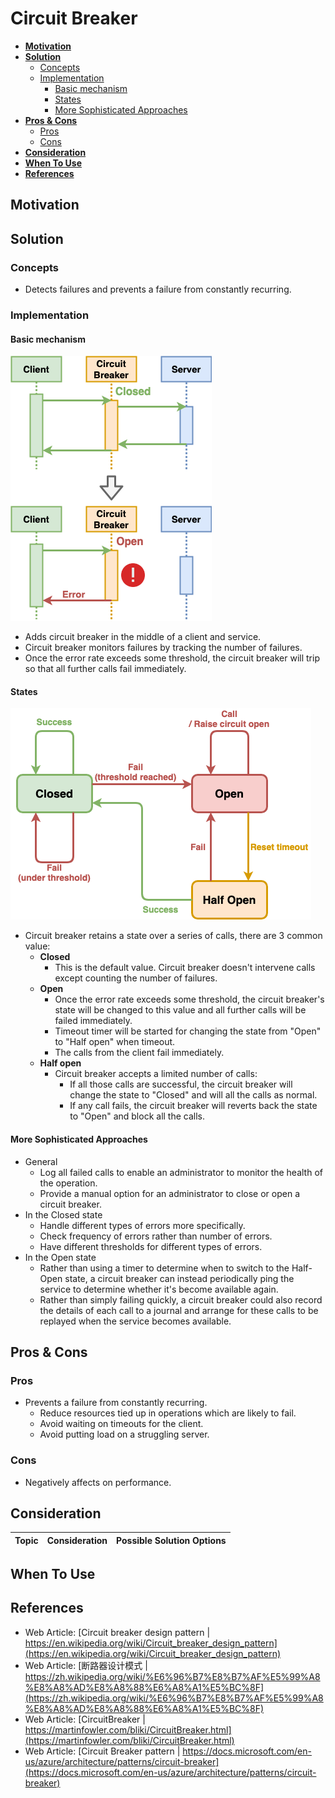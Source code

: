 # Circuit Breaker

- [**Motivation**](#motivation)
- [**Solution**](#solution)
   - [Concepts](#concepts)
   - [Implementation](#implementation)
      - [Basic mechanism](#basic-mechanism)
      - [States](#states)
      - [More Sophisticated Approaches](#more-sophisticated-approaches)
- [**Pros & Cons**](#pros--cons)
   - [Pros](#pros)
   - [Cons](#cons)
- [**Consideration**](#consideration)
- [**When To Use**](#when-to-use)
- [**References**](#references)

## Motivation

## Solution
### Concepts
- Detects failures and prevents a failure from constantly recurring.

### Implementation
#### Basic mechanism
![](../../diagrams/png/circuit_breaker_concept.png)
- Adds circuit breaker in the middle of a client and service.
- Circuit breaker monitors failures by tracking the number of failures.
- Once the error rate exceeds some threshold, the circuit breaker will trip so that all further calls fail immediately.

#### States
![](../../diagrams/png/circuit_breaker_states.png)
- Circuit breaker retains a state over a series of calls, there are 3 common value:
   - **Closed**
      - This is the default value. Circuit breaker doesn't intervene calls except counting the number of failures.
   - **Open** 
      - Once the error rate exceeds some threshold, the circuit breaker's state will be changed to this value and all further calls will be failed immediately. 
      - Timeout timer will be started for changing the state from "Open" to "Half open" when timeout.
      - The calls from the client fail immediately.
   - **Half open** 
      - Circuit breaker accepts a limited number of calls: 
         - If all those calls are successful, the circuit breaker will change the state to "Closed" and will all the calls as normal. 
         - If any call fails, the circuit breaker will reverts back the state to "Open" and block all the calls.

#### More Sophisticated Approaches
- General
  - Log all failed calls to enable an administrator to monitor the health of the operation.
  - Provide a manual option for an administrator to close or open a circuit breaker.
- In the Closed state
  - Handle different types of errors more specifically.
  - Check frequency of errors rather than number of errors.
  - Have different thresholds for different types of errors.
- In the Open state
  - Rather than using a timer to determine when to switch to the Half-Open state, a circuit breaker can instead periodically ping the service to determine whether it's become available again.
  - Rather than simply failing quickly, a circuit breaker could also record the details of each call to a journal and arrange for these calls to be replayed when the service becomes available.

## Pros & Cons
### Pros
- Prevents a failure from constantly recurring.
   - Reduce resources tied up in operations which are likely to fail.
   - Avoid waiting on timeouts for the client.
   - Avoid putting load on a struggling server.

### Cons
- Negatively affects on performance.

## Consideration
| Topic | Consideration | Possible Solution Options |
|----|-----|-----|

## When To Use

## References
- Web Article: [Circuit breaker design pattern | https://en.wikipedia.org/wiki/Circuit_breaker_design_pattern](https://en.wikipedia.org/wiki/Circuit_breaker_design_pattern)
- Web Article: [断路器设计模式 | https://zh.wikipedia.org/wiki/%E6%96%B7%E8%B7%AF%E5%99%A8%E8%A8%AD%E8%A8%88%E6%A8%A1%E5%BC%8F](https://zh.wikipedia.org/wiki/%E6%96%B7%E8%B7%AF%E5%99%A8%E8%A8%AD%E8%A8%88%E6%A8%A1%E5%BC%8F)
- Web Article: [CircuitBreaker | https://martinfowler.com/bliki/CircuitBreaker.html](https://martinfowler.com/bliki/CircuitBreaker.html)
- Web Article: [Circuit Breaker pattern | https://docs.microsoft.com/en-us/azure/architecture/patterns/circuit-breaker](https://docs.microsoft.com/en-us/azure/architecture/patterns/circuit-breaker)
